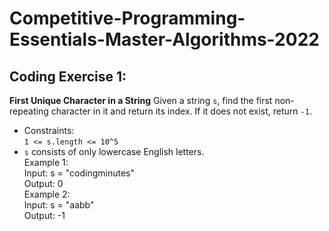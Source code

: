 # Competitive-Programming-Essentials-Master-Algorithms-2022
## Coding Exercise 1:
**First Unique Character in a String**
Given a string `s`, find the first non-repeating character in it and return its index. If it does not exist, return `-1`.<br />
* Constraints:<br />`1 <= s.length <= 10^5`<br /> 
* `s` consists of only lowercase English letters.<br />
     Example 1: <br /> Input: s = "codingminutes" <br /> 
     Output: 0 <br /> 
     Example 2: <br /> Input: s = "aabb"<br /> 
     Output: -1 <br />
     
